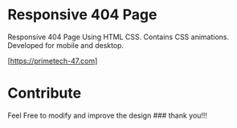# Responsive 404 Page
Responsive 404 Page Using HTML CSS.
Contains CSS animations.
Developed for mobile and desktop.

[https://primetech-47.com]

# Contribute
Feel Free to modify and improve the design ### thank you!!!
